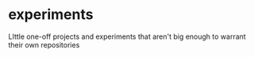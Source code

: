 # experiments
LIttle one-off projects and experiments that aren't big enough to warrant their own repositories
